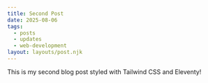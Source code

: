 ```yaml
---
title: Second Post
date: 2025-08-06
tags: 
  - posts
  - updates
  - web-development
layout: layouts/post.njk
---
```


This is my second blog post styled with Tailwind CSS and Eleventy!

